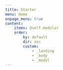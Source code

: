 ```yaml
---
title: Starter
menu: Home
onpage_menu: true
content:
    items: @self.modular
    order:
        by: default
        dir: asc
        custom:
            - _landing
            - _body
            - _modal
---
```



